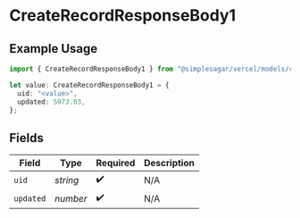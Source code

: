 # CreateRecordResponseBody1

## Example Usage

```typescript
import { CreateRecordResponseBody1 } from "@simplesagar/vercel/models/createrecordop.js";

let value: CreateRecordResponseBody1 = {
  uid: "<value>",
  updated: 5973.03,
};
```

## Fields

| Field              | Type               | Required           | Description        |
| ------------------ | ------------------ | ------------------ | ------------------ |
| `uid`              | *string*           | :heavy_check_mark: | N/A                |
| `updated`          | *number*           | :heavy_check_mark: | N/A                |